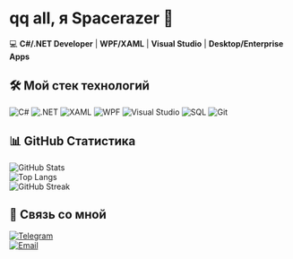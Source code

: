 # qq all, я Spacerazer 👋  
💻 **C#/.NET Developer** | **WPF/XAML** | **Visual Studio** | **Desktop/Enterprise Apps**  

## 🛠️ Мой стек технологий  
![C#](https://img.shields.io/badge/C%23-239120?style=for-the-badge&logo=c-sharp&logoColor=white)
![.NET](https://img.shields.io/badge/.NET-512BD4?style=for-the-badge&logo=dotnet&logoColor=white)
![XAML](https://img.shields.io/badge/XAML-0C54C2?style=for-the-badge&logo=xaml&logoColor=white)
![WPF](https://img.shields.io/badge/WPF-0C54C2?style=for-the-badge&logo=.net&logoColor=white)
![Visual Studio](https://img.shields.io/badge/Visual_Studio-5C2D91?style=for-the-badge&logo=visual-studio&logoColor=white)
![SQL](https://img.shields.io/badge/SQL-4479A1?style=for-the-badge&logo=postgresql&logoColor=white)
![Git](https://img.shields.io/badge/Git-F05032?style=for-the-badge&logo=git&logoColor=white)

## 📊 GitHub Статистика  
![GitHub Stats](https://github-readme-stats.vercel.app/api?username=Spacerazer&show_icons=true&theme=dracula&hide_border=true&bg_color=0D1117)  
![Top Langs](https://github-readme-stats.vercel.app/api/top-langs/?username=Spacerazer&layout=compact&theme=dracula&hide_border=true&bg_color=0D1117&langs_count=6&hide=html,css)  
![GitHub Streak](https://streak-stats.demolab.com/?user=Spacerazer&theme=nightowl&hide_border=true)  


## 🤝 Связь со мной  
[![Telegram](https://img.shields.io/badge/Telegram-26A5E4?style=for-the-badge&logo=telegram&logoColor=white)](https://t.me/Spacerazer)  
[![Email](https://img.shields.io/badge/Email-D14836?style=for-the-badge&logo=gmail&logoColor=white)](mailto:spacerazer1123123@gmail.com)  
